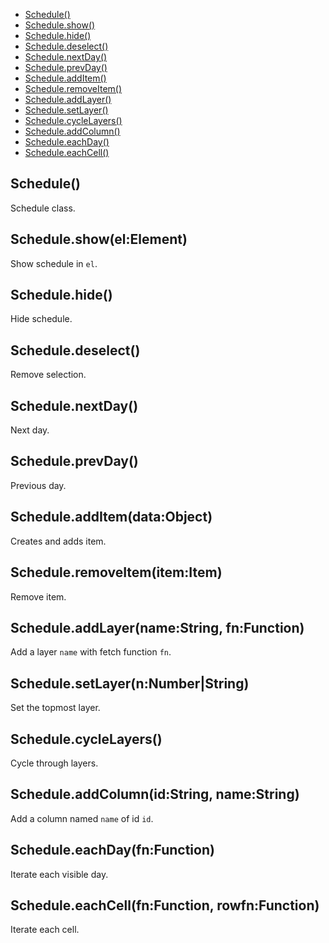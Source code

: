   - [Schedule()](#schedule)
  - [Schedule.show()](#scheduleshowelelement)
  - [Schedule.hide()](#schedulehide)
  - [Schedule.deselect()](#scheduledeselect)
  - [Schedule.nextDay()](#schedulenextday)
  - [Schedule.prevDay()](#scheduleprevday)
  - [Schedule.addItem()](#scheduleadditemdataobject)
  - [Schedule.removeItem()](#scheduleremoveitemitemitem)
  - [Schedule.addLayer()](#scheduleaddlayernamestringfnfunction)
  - [Schedule.setLayer()](#schedulesetlayernnumberstring)
  - [Schedule.cycleLayers()](#schedulecyclelayers)
  - [Schedule.addColumn()](#scheduleaddcolumnidstringnamestring)
  - [Schedule.eachDay()](#scheduleeachdayfnfunction)
  - [Schedule.eachCell()](#scheduleeachcellfnfunctionrowfnfunction)

## Schedule()

  Schedule class.

## Schedule.show(el:Element)

  Show schedule in `el`.

## Schedule.hide()

  Hide schedule.

## Schedule.deselect()

  Remove selection.

## Schedule.nextDay()

  Next day.

## Schedule.prevDay()

  Previous day.

## Schedule.addItem(data:Object)

  Creates and adds item.

## Schedule.removeItem(item:Item)

  Remove item.

## Schedule.addLayer(name:String, fn:Function)

  Add a layer `name` with fetch
  function `fn`.

## Schedule.setLayer(n:Number|String)

  Set the topmost layer.

## Schedule.cycleLayers()

  Cycle through layers.

## Schedule.addColumn(id:String, name:String)

  Add a column named `name` of id `id`.

## Schedule.eachDay(fn:Function)

  Iterate each visible day.

## Schedule.eachCell(fn:Function, rowfn:Function)

  Iterate each cell.
